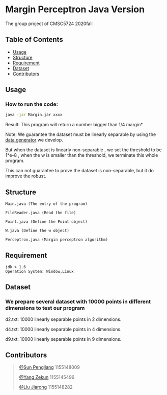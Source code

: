 # Margin Perceptron Java Version 
The group project of CMSC5724 2020fall

## Table of Contents

- [Usage](#usage)
- [Structure](#structure)
- [Requirement](#requirement)
- [Dataset](#dataset)
- [Contributors](#contributors)

## Usage
### How to run the code:

```sh
java -jar Margin.jar xxxx
```
  
Result: This program will return a number bigger than 1/4 margin*  
  
Note: We guarantee the dataset must be linearly separable by using the [data generator](https://github.com/Dopeeee/Datamining2020/tree/main/data) we develop.  
  
But when the dataset is linearly non-separable , we set the threshold to be 1*e-8 , when the w is smaller than the threshold, we terminate this whole program. 
  
This can not guarantee to prove the dataset is non-separable, but it do improve the robust.

  
## Structure
  
```
Main.java (The entry of the program)

FileReader.java (Read the file)

Point.java (Define the Point object)

W.java (Define the w object)

Perceptron.java (Margin perceptron algorithm)
```

  
## Requirement
```
jdk > 1.6
Operation System: Window,Linux
```
  
## Dataset

### We prepare several dataset with 10000 points in different dimensions to test our program
  
d2.txt: 10000 linearly separable points in 2 dimensions.
  
d4.txt: 10000 linearly separable points in 4 dimensions.
  
d9.txt: 10000 linearly separable points in 9 dimensions.
  
## Contributors

> ​	[@Sun Pengliang](https://github.com/sunpengliang)  1155148009
> 
> ​	[@Yang Zekun](https://github.com/Dopeeee)          1155145496
> 
> ​	[@Liu Jiarong](https://github.com/laukawing)      1155148282
>

